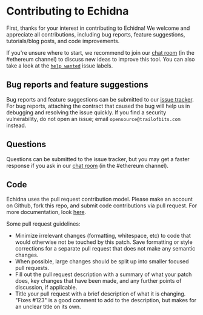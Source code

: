 # Contributing to Echidna

First, thanks for your interest in contributing to Echidna! We welcome and
appreciate all contributions, including bug reports, feature suggestions,
tutorials/blog posts, and code improvements.

If you're unsure where to start, we recommend to join our [chat room](https://slack.empirehacking.nyc/)
(in the #ethereum channel) to discuss new ideas to improve this tool. You can also take a look at the [`help wanted`](https://github.com/crytic/echidna/issues?q=is%3Aissue+is%3Aopen+label%3A%22help+wanted%22)
issue labels.

## Bug reports and feature suggestions

Bug reports and feature suggestions can be submitted to our [issue
tracker](https://github.com/crytic/echidna/issues). For bug reports,
attaching the contract that caused the bug will help us in debugging and
resolving the issue quickly. If you find a security
vulnerability, do not open an issue; email `opensource@trailofbits.com`
instead.

## Questions

Questions can be submitted to the issue tracker, but you may get a faster
response if you ask in our [chat room](https://slack.empirehacking.nyc/)
(in the #ethereum channel).

## Code

Echidna uses the pull request contribution model. Please make an account on
Github, fork this repo, and submit code contributions via pull request. For
more documentation, look [here](https://docs.github.com/en/get-started/exploring-projects-on-github/contributing-to-a-project).

Some pull request guidelines:

- Minimize irrelevant changes (formatting, whitespace, etc) to code that would
  otherwise not be touched by this patch. Save formatting or style corrections
  for a separate pull request that does not make any semantic changes.
- When possible, large changes should be split up into smaller focused pull
  requests.
- Fill out the pull request description with a summary of what your patch does,
  key changes that have been made, and any further points of discussion, if
  applicable.
- Title your pull request with a brief description of what it is changing.
  "Fixes #123" is a good comment to add to the description, but makes for an
  unclear title on its own.
